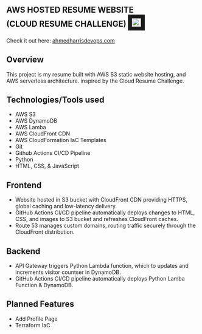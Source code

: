 ## **AWS HOSTED RESUME WEBSITE <br> (CLOUD RESUME CHALLENGE)** <samp><img src="frontend/images/cloud1.ico" width="24" height="22" border="10"/></samp>


Check it out here: [ahmedharrisdevops.com](https://ahmedharrisdevops.com) 


## **Overview**
This project is my resume built with AWS S3 static website hosting, and AWS serverless architecture. inspired by the Cloud Resume Challenge. 



## **Technologies/Tools used**
* AWS S3
* AWS DynamoDB
* AWS Lamba
* AWS CloudFront CDN
* AWS CloudFormation IaC Templates 
* Git
* Github Actions CI/CD Pipeline
* Python
* HTML, CSS, & JavaScript



## **Frontend** 
* Website hosted in S3 bucket with CloudFront CDN providing HTTPS, global caching and low-latency delivery.
* GitHub Actions CI/CD pipeline automatically deploys changes to HTML, CSS, and images to S3 bucket and refreshes CloudFront caches.
* Route 53 manages custom domains, routing traffic securely through the CloudFront distribution.



## **Backend** 
* API Gateway triggers Python Lambda function, which to updates and increments visitor countser in DynamoDB. 
* GitHub Actions CI/CD pipeline automatically deploys Python Lamba Function & DynamoDB.



## **Planned Features**
* Add Profile Page
* Terraform IaC
